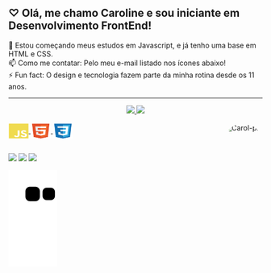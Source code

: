 ###

<!--
**carolinesilvacer/carolinesilvacer** is a ✨ _special_ ✨ repository because its `README.md` (this file) appears on your GitHub profile.
-->

## ♡ Olá, me chamo Caroline e sou iniciante em Desenvolvimento FrontEnd!<br>

 🌱 Estou começando meus estudos em Javascript, e já tenho uma base em HTML e CSS.<br>
 📫 Como me contatar: Pelo meu e-mail listado nos ícones abaixo!<br>
 ⚡ Fun fact: O design e tecnologia fazem parte da minha rotina desde os 11 anos.<br>
<hr>

<div align="center">
  <a href="https://github.com/carolinesilvacer">
  <img height="190em" src="https://github-readme-stats.vercel.app/api?username=carolinesilvacer&show_icons=true&theme=dracula&include_all_commits=true&count_private=true"/>
  <img height="110em" src="https://github-readme-stats.vercel.app/api/top-langs/?username=carolinesilvacer&layout=compact&langs_count=7&theme=dracula"/>
</div>
<div style="display: inline_block"><br>
  <img align="center" alt="Carol-Js" height="30" width="40" src="https://raw.githubusercontent.com/devicons/devicon/master/icons/javascript/javascript-plain.svg">
  <img align="center" alt="Carol-HTML" height="30" width="40" src="https://raw.githubusercontent.com/devicons/devicon/master/icons/html5/html5-original.svg">
  <img align="center" alt="Carol-CSS" height="30" width="40" src="https://raw.githubusercontent.com/devicons/devicon/master/icons/css3/css3-original.svg">
  <img align="right" alt="Carol-pic" height="150" style="border-radius:50px;" src="https://share-cdn.picrew.me/shareImg/org/202201/420013_sFSQsLQ7.png">
</div>
  
  ##
 
<div> 
  <a href="https://instagram.com/damelunne" target="_blank"><img src="https://img.shields.io/badge/-Instagram-%23E4405F?style=for-the-badge&logo=instagram&logoColor=white" target="_blank"></a>
  <a href = "mailto:carolinesilvacer@gmail.com"><img src="https://img.shields.io/badge/-Gmail-%23333?style=for-the-badge&logo=gmail&logoColor=white" target="_blank"></a>
  <a href="https://www.linkedin.com/in/caroline-silva-cer/" target="_blank"><img src="https://img.shields.io/badge/-LinkedIn-%230077B5?style=for-the-badge&logo=linkedin&logoColor=white" target="_blank"></a> 
 
  ![Snake animation](https://github.com/rafaballerini/rafaballerini/blob/output/github-contribution-grid-snake.svg)
 
</div>

